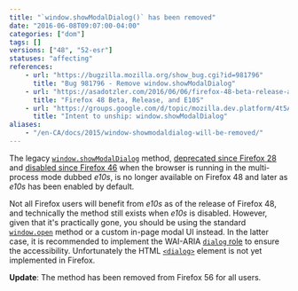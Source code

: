 ```yaml
---
title: "`window.showModalDialog()` has been removed"
date: "2016-06-08T09:07:00-04:00"
categories: ["dom"]
tags: []
versions: ["48", "52-esr"]
statuses: "affecting"
references:
    - url: "https://bugzilla.mozilla.org/show_bug.cgi?id=981796"
      title: "Bug 981796 - Remove window.showModalDialog"
    - url: "https://asadotzler.com/2016/06/06/firefox-48-beta-release-and-e10s/"
      title: "Firefox 48 Beta, Release, and E10S"
    - url: "https://groups.google.com/d/topic/mozilla.dev.platform/4t5AAxxrCoA/discussion"
      title: "Intent to unship: window.showModalDialog"
aliases:
    - "/en-CA/docs/2015/window-showmodaldialog-will-be-removed/"
---
```

The legacy [`window.showModalDialog`](https://developer.mozilla.org/docs/Web/API/Window/showModalDialog) method, [deprecated since Firefox 28](https://www.fxsitecompat.dev/en-CA/docs/2013/showmodaldialog-has-been-deprecated/) and [disabled since Firefox 46](https://www.fxsitecompat.dev/en-CA/docs/2015/showmodaldialog-has-been-disabled-in-multi-process-firefox/) when the browser is running in the multi-process mode dubbed *e10s*, is no longer available on Firefox 48 and later as *e10s* has been enabled by default.

Not all Firefox users will benefit from *e10s* as of the release of Firefox 48, and technically the method still exists when *e10s* is disabled. However, given that it's practically gone, you should be using the standard [`window.open`](https://developer.mozilla.org/docs/Web/API/Window/open) method or a custom in-page modal UI instead. In the latter case, it is recommended to implement the WAI-ARIA [`dialog` role](https://developer.mozilla.org/docs/Web/Accessibility/ARIA/ARIA_Techniques/Using_the_dialog_role) to ensure the accessibility. Unfortunately the HTML [`<dialog>`](https://developer.mozilla.org/docs/Web/HTML/Element/dialog) element is not yet implemented in Firefox.

**Update**: The method has been removed from Firefox 56 for all users.
